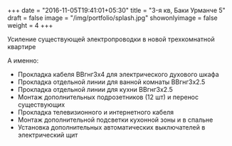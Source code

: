 +++
date = "2016-11-05T19:41:01+05:30"
title = "3-я кв, Баки Урманче 5"
draft = false
image = "/img/portfolio/splash.jpg"
showonlyimage = false
weight = 4
+++

Усиление существующей электропроводки в новой трехкомнатной квартире

<!--more-->

А именно:

- Прокладка кабеля ВВгнг3х4 для электрического духового шкафа
- Прокладка отдельной линии для ванной комнаты ВВгнг3х2.5
- Прокладка отдельной линии для кухни ВВгнг3х2.5
- Монтаж дополнительных подрозетников (12 шт) и перенос существующих
- Прокладка телевизионного и интернетного кабеля
- Монтаж дополнительной подсветки кухонной зоны и в спальне
- Установка дополнительных автоматических выключателей в электрический щит